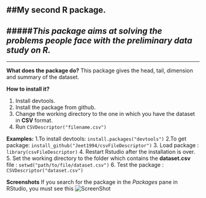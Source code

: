 ##My second R package.
---
#####*This package aims at solving the problems people face with the preliminary data study on R.*
---
---

**What does the package do?**
This package gives the head, tail, dimension and summary of the dataset.

**How to install it?**
1. Install devtools.
2. Install the package from github.
3. Change the working directory to the one in which you have the dataset in **CSV** format.
4. Run `CSVDescriptor("filename.csv")`

**Examples:**
1.To install devtools: `install.packages("devtools")`
2.To get package: `install_github("Jeet1994/csvFileDescriptor")`
3. Load package : `library(csvFileDescriptor)`
4. Restart Rstudio after the installation is over.
5. Set the working directory to the folder which contains the **dataset.csv**
file : `setwd("path/to/file/dataset.csv")`
6. Test the package : `CSVDescriptor("dataset.csv")`

**Screenshots**
If you search for the package in the *Packages* pane in RStudio, you must see this
![ScreenShot](http://i.imgur.com/8f2QJUy.png )
